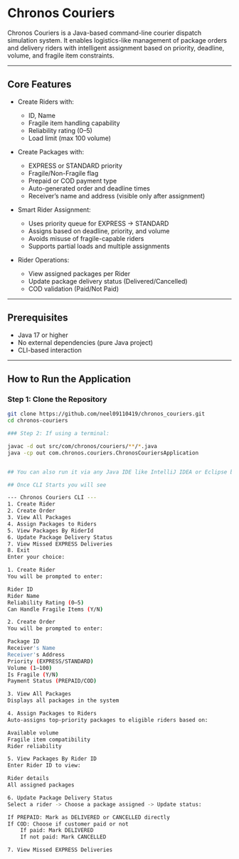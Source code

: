 # Chronos Couriers

Chronos Couriers is a Java-based command-line courier dispatch simulation system. It enables logistics-like management of package orders and delivery riders with intelligent assignment based on priority, deadline, volume, and fragile item constraints.

---

## Core Features

- Create Riders with:
  - ID, Name
  - Fragile item handling capability
  - Reliability rating (0–5)
  - Load limit (max 100 volume)

- Create Packages with:
  - EXPRESS or STANDARD priority
  - Fragile/Non-Fragile flag
  - Prepaid or COD payment type
  - Auto-generated order and deadline times
  - Receiver’s name and address (visible only after assignment)

- Smart Rider Assignment:
  - Uses priority queue for EXPRESS → STANDARD
  - Assigns based on deadline, priority, and volume
  - Avoids misuse of fragile-capable riders
  - Supports partial loads and multiple assignments

- Rider Operations:
  - View assigned packages per Rider
  - Update package delivery status (Delivered/Cancelled)
  - COD validation (Paid/Not Paid)

---

## Prerequisites

- Java 17 or higher
- No external dependencies (pure Java project)
- CLI-based interaction

---

## How to Run the Application

### Step 1: Clone the Repository

```bash
git clone https://github.com/neel09110419/chronos_couriers.git
cd chronos-couriers

### Step 2: If using a terminal:

javac -d out src/com/chronos/couriers/**/*.java
java -cp out com.chronos.couriers.ChronosCouriersApplication


## You can also run it via any Java IDE like IntelliJ IDEA or Eclipse by running ChronosCouriersApplication.java

## Once CLI Starts you will see

--- Chronos Couriers CLI ---
1. Create Rider
2. Create Order
3. View All Packages
4. Assign Packages to Riders
5. View Packages By RiderId
6. Update Package Delivery Status
7. View Missed EXPRESS Deliveries
8. Exit
Enter your choice:

1. Create Rider
You will be prompted to enter:

Rider ID
Rider Name
Reliability Rating (0–5)
Can Handle Fragile Items (Y/N)

2. Create Order
You will be prompted to enter:

Package ID
Receiver's Name
Receiver's Address
Priority (EXPRESS/STANDARD)
Volume (1–100)
Is Fragile (Y/N)
Payment Status (PREPAID/COD)

3. View All Packages
Displays all packages in the system

4. Assign Packages to Riders
Auto-assigns top-priority packages to eligible riders based on:

Available volume
Fragile item compatibility
Rider reliability

5. View Packages By Rider ID
Enter Rider ID to view:

Rider details
All assigned packages 

6. Update Package Delivery Status
Select a rider -> Choose a package assigned -> Update status:

If PREPAID: Mark as DELIVERED or CANCELLED directly
If COD: Choose if customer paid or not
	If paid: Mark DELIVERED
	If not paid: Mark CANCELLED

7. View Missed EXPRESS Deliveries

